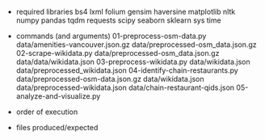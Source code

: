- required libraries
    bs4
        lxml
    folium
    gensim
    haversine
    matplotlib
    nltk 
    numpy
    pandas
    tqdm
    requests
    scipy
    seaborn
    sklearn
    sys
    time

- commands (and arguments)
    01-preprocess-osm-data.py data/amenities-vancouver.json.gz data/preprocessed-osm_data.json.gz
    02-scrape-wikidata.py data/preprocessed-osm_data.json.gz data/data/wikidata.json
    03-preprocess-wikidata.py data/wikidata.json data/preprocessed_wikidata.json
    04-identify-chain-restaurants.py data/preprocessed-osm-data.json.gz data/wikidata.json data/preprocessed-wikidata.json data/chain-restaurant-qids.json
    05-analyze-and-visualize.py 
    
- order of execution

- files produced/expected 

    